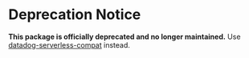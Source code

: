 # Deprecation Notice

**This package is officially deprecated and no longer maintained.** Use [datadog-serverless-compat](https://pypi.org/project/datadog-serverless-compat/) instead.

